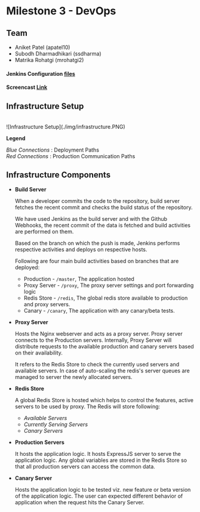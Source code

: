 # Milestone 3 - DevOps

## Team

* Aniket Patel (apatel10)
* Subodh Dharmadhikari (ssdharma)
* Matrika Rohatgi (mrohatgi2)

#### Jenkins Configuration [files](./config)

#### Screencast [Link](https://youtu.be/wNY121P74cI?list=PLwmjVRRFEyJDraYS1eGJW9PHWPzdCaIVD)


## Infrastructure Setup

<br>
![Infrastructure Setup](./img/infrastructure.PNG)

**Legend**

_Blue Connections_ : Deployment Paths
<br>_Red Connections_ : Production Communication Paths

## Infrastructure Components

* **Build Server**

  When a developer commits the code to the repository, build server fetches the recent commit and checks the build status of the repository.

  We have used Jenkins as the build server and with the Github Webhooks, the recent commit of the data is fetched and build activities are performed on them.

  Based on the branch on which the push is made, Jenkins performs respective activities and deploys on respective hosts.

  Following are four main build activities based on branches that are deployed:
  * Production - `/master`, The application hosted
  * Proxy Server - `/proxy`, The proxy server settings and port forwarding logic
  * Redis Store - `/redis`, The global redis store available to production and proxy servers.
  * Canary - `/canary`, The application with any canary/beta tests.


* **Proxy Server**

  Hosts the Nginx webserver and acts as a proxy server. Proxy server connects to the Production servers. Internally, Proxy Server will distribute requests to the available production and canary servers based on their availability.

  It refers to the Redis Store to check the currently used servers and available servers. In case of auto-scaling the redis's server queues are managed to server the newly allocated servers.

* **Redis Store**

  A global Redis Store is hosted which helps to control the features, active servers to be used by proxy. The Redis will store following:

  * _Available Servers_
  * _Currently Serving Servers_
  * _Canary Servers_


* **Production Servers**

  It hosts the application logic. It hosts ExpressJS server to serve the application logic. Any global variables are stored in the Redis Store so that all production servers can access the common data.

* **Canary Server**

  Hosts the application logic to be tested viz. new feature or beta version of the application logic. The user can expected different behavior of application when the request hits the Canary Server.
